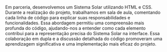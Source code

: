 Em parceria, desenvolvemos um Sistema Solar utilizando HTML e CSS. Durante a realização do projeto, trabalhamos em sala de aula, comentando cada linha de código para explicar suas responsabilidades e funcionalidades. Essa abordagem permitiu uma compreensão mais profunda do código, ajudando-nos a entender como cada elemento contribui para a representação precisa do Sistema Solar na interface. Essa colaboração em dupla e a discussão detalhada do código promoveram uma aprendizagem significativa e uma implementação mais eficaz do projeto.
